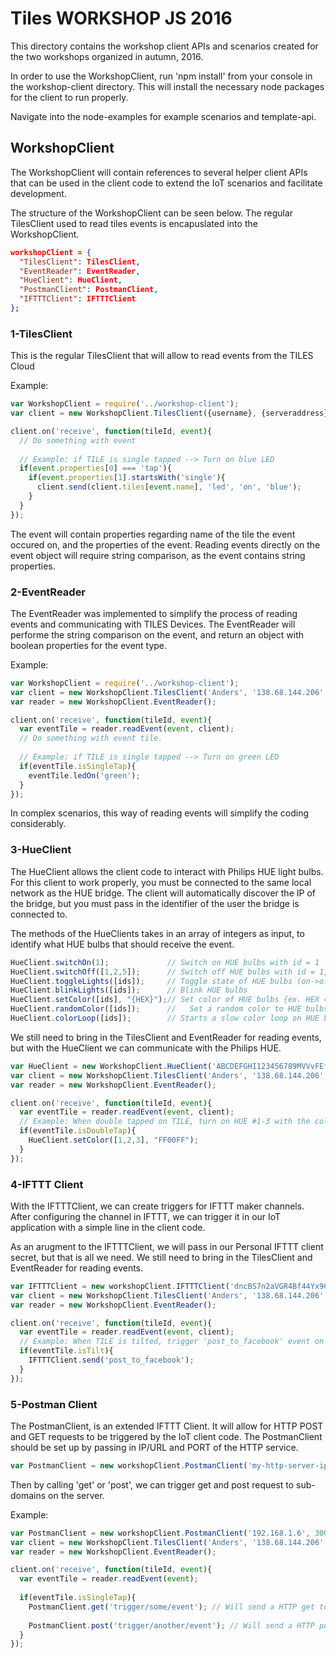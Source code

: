# Tiles WORKSHOP JS 2016
This directory contains the workshop client APIs and scenarios created for the two workshops organized in autumn, 2016.

In order to use the WorkshopClient, run 'npm install' from your console in the workshop-client directory. This will install the necessary node packages for the client to run properly.

Navigate into the node-examples for example scenarios and template-api.

## WorkshopClient
The WorkshopClient will contain references to several helper client APIs that can be used in the client code to extend the IoT scenarios and facilitate development.

The structure of the WorkshopClient can be seen below. The regular TilesClient used to read tiles events is encapuslated into the WorkshopClient.

```json
workshopClient = {
  "TilesClient": TilesClient,
  "EventReader": EventReader,
  "HueClient": HueClient,
  "PostmanClient": PostmanClient,
  "IFTTTClient": IFTTTClient
};
```

### 1-TilesClient
This is the regular TilesClient that will allow to read events from the TILES Cloud

Example:
```javascript
var WorkshopClient = require('../workshop-client');
var client = new WorkshopClient.TilesClient({username}, {serveraddress}, 1883).connect();

client.on('receive', function(tileId, event){
  // Do something with event
  
  // Example: if TILE is single tapped --> Turn on blue LED
  if(event.properties[0] === 'tap'){
    if(event.properties[1].startsWith('single'){
      client.send(client.tiles[event.name], 'led', 'on', 'blue');
    }
  }
});
```

The event will contain properties regarding name of the tile the event occured on, and the properties of the event. Reading events directly on the event object will require string comparison, as the event contains string properties.

### 2-EventReader
The EventReader was implemented to simplify the process of reading events and communicating with TILES Devices.
The EventReader will performe the string comparison on the event, and return an object with boolean properties for the event type.

Example:
```javascript
var WorkshopClient = require('../workshop-client');
var client = new WorkshopClient.TilesClient('Anders', '138.68.144.206', 1883).connect();
var reader = new WorkshopClient.EventReader();

client.on('receive', function(tileId, event){
  var eventTile = reader.readEvent(event, client);
  // Do something with event tile.
  
  // Example: if TILE is single tapped --> Turn on green LED
  if(eventTile.isSingleTap){
    eventTile.ledOn('green');
  }
});
```
In complex scenarios, this way of reading events will simplify the coding considerably.

### 3-HueClient
The HueClient allows the client code to interact with Philips HUE light bulbs. For this client to work properly, you must be connected to the same local network as the HUE bridge. The client will automatically discover the IP of the bridge, but you must pass in the identifier of the user the bridge is connected to.

The methods of the HueClients takes in an array of integers as input, to identify what HUE bulbs that should receive the event.
```javascript
HueClient.switchOn(1);             // Switch on HUE bulbs with id = 1
HueClient.switchOff([1,2,5]);      // Switch off HUE bulbs with id = 1, 2 and 5
HueClient.toggleLights([ids]);     // Toggle state of HUE bulbs (on->off, off->on)
HueClient.blinkLights([ids]);      // Blink HUE bulbs
HueClient.setColor([ids], "{HEX}");// Set color of HUE bulbs {ex. HEX = "FF00FF"}
HueClient.randomColor([ids]);      //	Set a random color to HUE bulbs
HueClient.colorLoop([ids]);        // Starts a slow color loop on HUE bulbs
```

We still need to bring in the TilesClient and EventReader for reading events, but with the HueClient we can communicate with the Philips HUE.
```javascript
var HueClient = new WorkshopClient.HueClient('ABCDEFGHI123456789MVVvFEfC3MB7-odXvFAzC4');
var client = new WorkshopClient.TilesClient('Anders', '138.68.144.206', 1883).connect();
var reader = new WorkshopClient.EventReader();

client.on('receive', function(tileId, event){
  var eventTile = reader.readEvent(event, client);
  // Example: When double tapped on TILE, turn on HUE #1-3 with the color "#FF00FF" (pink)
  if(eventTile.isDoubleTap){
    HueClient.setColor([1,2,3], "FF00FF");
  }
});
```
### 4-IFTTT Client
With the IFTTTClient, we can create triggers for IFTTT maker channels. After configuring the channel in IFTTT, we can trigger it in our IoT application with a simple line in the client code.

As an arugment to the IFTTTClient, we will pass in our Personal IFTTT client secret, but that is all we need.
We still need to bring in the TilesClient and EventReader for reading events.
```javascript
var IFTTTClient = new workshopClient.IFTTTClient('dncBS7n2aVGR4Bf44Yx9Ck');
var client = new WorkshopClient.TilesClient('Anders', '138.68.144.206', 1883).connect();
var reader = new WorkshopClient.EventReader();

client.on('receive', function(tileId, event){
  var eventTile = reader.readEvent(event, client);
  // Example: When TILE is tilted, trigger 'post_to_facebook' event on IFTTT
  if(eventTile.isTilt){
    IFTTTClient.send('post_to_facebook');
  }
});
```

### 5-Postman Client
The PostmanClient, is an extended IFTTT Client. It will allow for HTTP POST and GET requests to be triggered by the IoT client code.
The PostmanClient should be set up by passing in IP/URL and PORT of the HTTP service.

```javascript
var PostmanClient = new workshopClient.PostmanClient('my-http-server-ip', 'my-service-port');
```

Then by calling 'get' or 'post', we can trigger get and post request to sub-domains on the server.

Example:
```javascript
var PostmanClient = new workshopClient.PostmanClient('192.168.1.6', 3000);
var client = new WorkshopClient.TilesClient('Anders', '138.68.144.206', 1883).connect();
var reader = new WorkshopClient.EventReader();

client.on('receive', function(tileId, event){
  var eventTile = reader.readEvent(event);
  
  if(eventTile.isSingleTap){
    PostmanClient.get('trigger/some/event'); // Will send a HTTP get to http://192.168.1.6:3000/trigger/some/event
    
    PostmanClient.post('trigger/another/event'); // Will send a HTTP post to http://192.168.1.6:3000/trigger/another/event
  }
});

```
